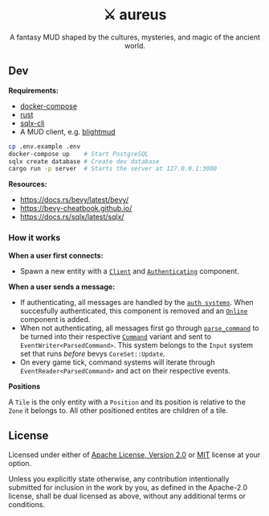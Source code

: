 <div align="center">
  <h1>⚔️  aureus</h1>

  A fantasy MUD shaped by the cultures, mysteries, and magic of the ancient world.
</div>

## Dev

**Requirements:**

- [docker-compose](https://docs.docker.com/compose/)
- [rust](https://rustup.rs/)
- [sqlx-cli](https://lib.rs/crates/sqlx-cli)
- A MUD client, e.g. [blightmud](https://github.com/blightmud/blightmud)

```bash
cp .env.example .env
docker-compose up    # Start PostgreSQL
sqlx create database # Create dev database
cargo run -p server  # Starts the server at 127.0.0.1:3000
```

**Resources:**

- https://docs.rs/bevy/latest/bevy/
- https://bevy-cheatbook.github.io/
- https://docs.rs/sqlx/latest/sqlx/

### How it works

**When a user first connects:**

- Spawn a new entity with a [`Client`](https://github.com/its-danny/aureus/blob/main/server/src/player/components.rs)
and [`Authenticating`](https://github.com/its-danny/aureus/blob/main/server/src/auth/components.rs) component.

**When a user sends a message:**

- If authenticating, all messages are handled by the [`auth systems`](https://github.com/its-danny/aureus/blob/main/server/src/auth/systems.rs).
When succesfully authenticated, this component is removed and an
[`Online`](https://github.com/its-danny/aureus/blob/main/server/src/player/components.rs) component is added.
- When not authenticating, all messages first go through [`parse_command`](https://github.com/its-danny/aureus/blob/main/server/src/input/systems.rs)
to be turned into their respective [`Command`](https://github.com/its-danny/aureus/blob/main/server/src/input/events.rs)
variant and sent to `EventWriter<ParsedCommand>`. This system belongs to the `Input` system set that runs _before_ bevys `CoreSet::Update`.
- On every game tick, command systems will iterate through `EventReader<ParsedCommand>` and act on their respective events.

**Positions**

A `Tile` is the only entity with a `Position` and its position is relative to the `Zone` it belongs to. All other positioned entites
are children of a tile.

## License

Licensed under either of [Apache License, Version 2.0](https://github.com/its-danny/aureus/blob/main/LICENSE-APACHE)
or [MIT](https://github.com/its-danny/aureus/blob/main/LICENSE-MIT) license at your option.

Unless you explicitly state otherwise, any contribution intentionally submitted for
inclusion in the work by you, as defined in the Apache-2.0 license, shall be dual licensed
as above, without any additional terms or conditions.


